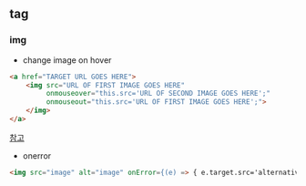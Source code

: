 ## tag

### img
- change image on hover
```html
<a href="TARGET URL GOES HERE">
    <img src="URL OF FIRST IMAGE GOES HERE"
         onmouseover="this.src='URL OF SECOND IMAGE GOES HERE';"
         onmouseout="this.src='URL OF FIRST IMAGE GOES HERE';">
    </img>
</a>
```
[참고](https://stackoverflow.com/questions/9400883/change-image-on-hover)

- onerror
```html
<img src="image" alt="image" onError={(e) => { e.target.src='alternative_image.png' }} />
```
